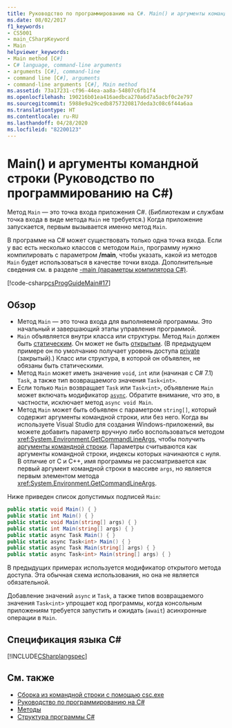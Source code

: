 ```yaml
---
title: Руководство по программированию на C#. Main() и аргументы командной строки
ms.date: 08/02/2017
f1_keywords:
- CS5001
- main_CSharpKeyword
- Main
helpviewer_keywords:
- Main method [C#]
- C# language, command-line arguments
- arguments [C#], command-line
- command line [C#], arguments
- command-line arguments [C#], Main method
ms.assetid: 73a17231-cf96-44ea-aa8a-54807c6fb1f4
ms.openlocfilehash: 190216b01ea416aedbca270a6d7a5acbf0c2e797
ms.sourcegitcommit: 5988e9a29cedb8757320817deda3c08c6f44a6aa
ms.translationtype: HT
ms.contentlocale: ru-RU
ms.lasthandoff: 04/28/2020
ms.locfileid: "82200123"
---
```

# <a name="main-and-command-line-arguments-c-programming-guide"></a>Main() и аргументы командной строки (Руководство по программированию на C#)

Метод `Main` — это точка входа приложения C#. (Библиотекам и службам точка входа в виде метода `Main` не требуется.) Когда приложение запускается, первым вызывается именно метод `Main`.

 В программе на C# может существовать только одна точка входа. Если у вас есть несколько классов с методом `Main`, программу нужно компилировать с параметром **/main**, чтобы указать, какой из методов `Main` будет использоваться в качестве точки входа. Дополнительные сведения см. в разделе [-main (параметры компилятора C#)](../../language-reference/compiler-options/main-compiler-option.md).

[!code-csharp[csProgGuideMain#17](~/samples/snippets/csharp/VS_Snippets_VBCSharp/csProgGuideMain/CS/Class1.cs#17)]

## <a name="overview"></a>Обзор

- Метод `Main` — это точка входа для выполняемой программы. Это начальный и завершающий этапы управления программой.
- `Main` объявляется внутри класса или структуры. Метод `Main` должен быть [статическим](../../language-reference/keywords/static.md). Он может не быть [открытым](../../language-reference/keywords/public.md). (В предыдущем примере он по умолчанию получает уровень доступа [private](../../language-reference/keywords/private.md) (закрытый).) Класс или структура, в которой он объявлен, не обязаны быть статическими.
- Метод `Main` может иметь значение `void`, `int` или (начиная с C# 7.1) `Task`, а также тип возвращаемого значения `Task<int>`.
- Если только `Main` возвращает `Task` или `Task<int>`, объявление `Main` может включать модификатор [`async`](../../language-reference/keywords/async.md). Обратите внимание, что это, в частности, исключает метод `async void Main`.
- Метод `Main` может быть объявлен с параметром `string[]`, который содержит аргументы командной строки, или без него. Когда вы используете Visual Studio для создания Windows-приложений, вы можете добавить параметр вручную либо воспользоваться методом <xref:System.Environment.GetCommandLineArgs>, чтобы получить [аргументы командной строки](command-line-arguments.md). Параметры считываются как аргументы командной строки, индексы которых начинаются с нуля. В отличие от C и C++, имя программы не рассматривается как первый аргумент командной строки в массиве `args`, но является первым элементом метода <xref:System.Environment.GetCommandLineArgs>.

Ниже приведен список допустимых подписей `Main`:

```csharp
public static void Main() { }
public static int Main() { }
public static void Main(string[] args) { }
public static int Main(string[] args) { }
public static async Task Main() { }
public static async Task<int> Main() { }
public static async Task Main(string[] args) { }
public static async Task<int> Main(string[] args) { }
```

В предыдущих примерах используется модификатор открытого метода доступа. Эта обычная схема использования, но она не является обязательной.

Добавление значений `async` и `Task`, а также типов возвращаемого значения `Task<int>` упрощает код программы, когда консольным приложениям требуется запустить и ожидать (`await`) асинхронные операции в `Main`.

## <a name="c-language-specification"></a>Спецификация языка C#

[!INCLUDE[CSharplangspec](~/includes/csharplangspec-md.md)]

## <a name="see-also"></a>См. также

- [Сборка из командной строки с помощью csc.exe](../../language-reference/compiler-options/command-line-building-with-csc-exe.md)
- [Руководство по программированию на C#](../index.md)
- [Методы](../classes-and-structs/methods.md)
- [Структура программы C#](../inside-a-program/index.md)
